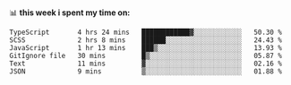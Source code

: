 📊 **this week i spent my time on:**
<!--START_SECTION:waka-->

```text
TypeScript       4 hrs 24 mins   ████████████▓░░░░░░░░░░░░   50.30 %
SCSS             2 hrs 8 mins    ██████░░░░░░░░░░░░░░░░░░░   24.43 %
JavaScript       1 hr 13 mins    ███▒░░░░░░░░░░░░░░░░░░░░░   13.93 %
GitIgnore file   30 mins         █▒░░░░░░░░░░░░░░░░░░░░░░░   05.87 %
Text             11 mins         ▓░░░░░░░░░░░░░░░░░░░░░░░░   02.16 %
JSON             9 mins          ▒░░░░░░░░░░░░░░░░░░░░░░░░   01.88 %
```

<!--END_SECTION:waka-->
